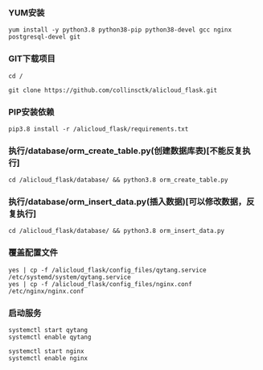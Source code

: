 ### YUM安装
```
yum install -y python3.8 python38-pip python38-devel gcc nginx postgresql-devel git

```
### GIT下载项目
```
cd /

git clone https://github.com/collinsctk/alicloud_flask.git

```
### PIP安装依赖
```
pip3.8 install -r /alicloud_flask/requirements.txt

```

### 执行/database/orm_create_table.py(创建数据库表)[不能反复执行]
```
cd /alicloud_flask/database/ && python3.8 orm_create_table.py

```
### 执行/database/orm_insert_data.py(插入数据)[可以修改数据，反复执行]
```
cd /alicloud_flask/database/ && python3.8 orm_insert_data.py

```

### 覆盖配置文件
```
yes | cp -f /alicloud_flask/config_files/qytang.service /etc/systemd/system/qytang.service
yes | cp -f /alicloud_flask/config_files/nginx.conf /etc/nginx/nginx.conf

```

### 启动服务
```
systemctl start qytang
systemctl enable qytang

systemctl start nginx
systemctl enable nginx

``` 
